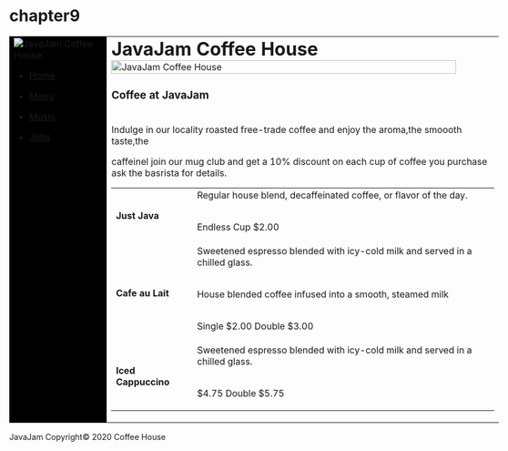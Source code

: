 # chapter9
<!DOCTYPE HTML>

<head>

<Title>JavaJam House</Title>

<link rel="stylesheet" href="javajam.css">

<link rel="`stylesheet`" href="https://maxcdn.bootstrapcdn.com/bootstrap/3.3.7/css/bootstrap.min.css">

</head>

<body style="max-width:1000px">

<table>

<tr>

<td style="background-color: black; vertical-align: top;">

<div id="nav">

<img src="javajam.jpg" alt="JavaJam Coffee House">

<ul>

<li>

<a href="index.html">Home</a>

</li>

<li>

<a href="menu.html">Menu</a>

</li>

<li>

<a href="music.html">Music</a>

</li>

<li>

<a href="jobs.html">Jobs</a>

</li>

</ul>

</div>

</td>

<td>

<div id="container">

<div style="width:90%">

<h1 style="margin:0">JavaJam Coffee House</h1>

<img src="javalogo.png" width="100%" alt="JavaJam Coffee House">

</div>

<table id="subtable">

<thead>

<h3>Coffee at JavaJam</h3>

<br> Indulge in our locality roasted free-trade coffee and enjoy the aroma,the smoooth taste,the

caffeinel join our mug club and get a 10% discount on each cup of coffee you purchase ask the basrista for details.

</thead>

<tr>

<td>

<strong>Just Java</strong>

</td>

<td>Regular house blend, decaffeinated coffee, or flavor of the day.

<br>Endless Cup $2.00</td>

</tr>

<tr>

<td>

<strong>Cafe au Lait</strong>

</td>

<td>Sweetened espresso blended with icy-cold milk and served in a chilled glass.

<br>House blended coffee infused into a smooth, steamed milk

<br>Single $2.00 Double $3.00</td>

</tr>

<tr>

<td>

<strong>Iced Cappuccino</strong>

</td>

<td>Sweetened espresso blended with icy-cold milk and served in a chilled glass.

<br> $4.75 Double $5.75</td>

</tr>

</table>

</div>

</td>

</tr>

</table>

<div id="footer">

JavaJam Copyright&#169; 2020 Coffee House

</div>

</body>
